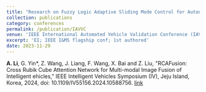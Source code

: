 ```yaml
---
title: "Research on Fuzzy Logic Adaptive Sliding Mode Control for Autonomous Vehicles Considering Road Roll Angle"
collection: publications
category: conferences
permalink: /publication/IAVVC
venue: 'IEEE International Automated Vehicle Validation Conference (IAVVC)'
excerpt: 'EI; IEEE I&MS flagship conf; 1st authored'
date: 2023-11-29
---
```


**A. Li**, G. Yin*, Z. Wang, J. Liang, F. Wang, X. Bai and Z. Liu, "RCAFusion: Cross Rubik Cube Attention Network for Multi-modal Image Fusion of Intelligent ehicles," IEEE Intelligent Vehicles Symposium (IV), Jeju Island, Korea, 2024, doi: 10.1109/IV55156.2024.10588756. 
[link](https://ieeexplore.ieee.org/document/10328102)
